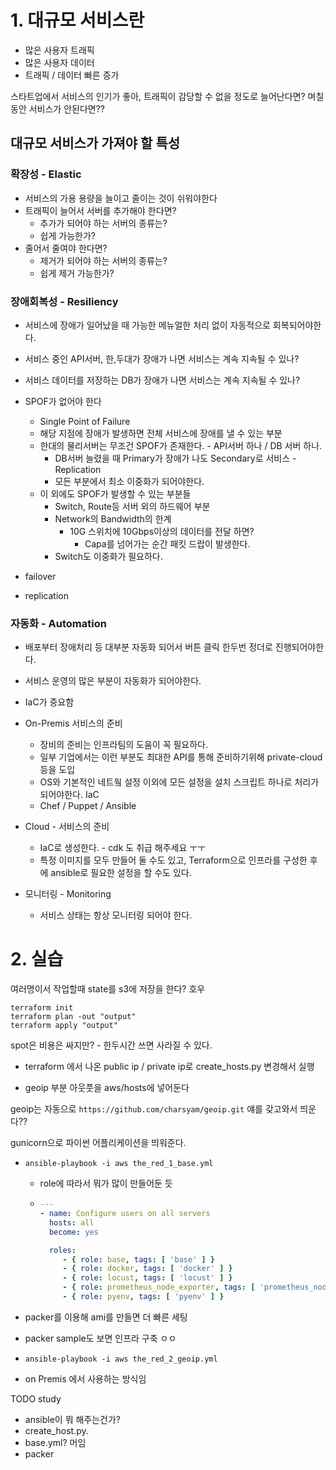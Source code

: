 # 1. 대규모 서비스란

* 많은 사용자 트래픽
* 많은 사용자 데이터
* 트래픽 / 데이터 빠른 증가

스타트업에서 서비스의 인기가 좋아, 트래픽이 감당할 수 없을 정도로 늘어난다면? 며칠동안 서비스가 안된다면??

## 대규모 서비스가 가져야 할 특성

### 확장성 - Elastic

* 서비스의 가용 용량을 늘이고 줄이는 것이 쉬워야한다
* 트래픽이 늘어서 서버를 추가해야 한다면?
  * 추가가 되어야 하는 서버의 종류는?
  * 쉽게 가능한가?
* 줄어서 줄여야 한다면?
  * 제거가 되어야 하는 서버의 종류는?
  * 쉽게 제거 가능한가?

### 장애회복성 - Resiliency

* 서비스에 장애가 일어났을 때 가능한 메뉴얼한 처리 없이 자동적으로 회복되어야한다.
* 서비스 중인 API서버, 한,두대가 장애가 나면 서비스는 계속 지속될 수 있나?
* 서비스 데이터를 저장하는 DB가 장애가 나면 서비스는 계속 지속될 수 있나?
* SPOF가 없어야 한다
  * Single Point of Failure
  * 해당 지점에 장애가 발생하면 전체 서비스에 장애를 낼 수 있는 부분
  * 한대의 물리서버는 무조건 SPOF가 존재한다. - API서버 하나 / DB 서버 하나.
    * DB서버 늘렸을 때 Primary가 장애가 나도 Secondary로 서비스 - Replication
    * 모든 부분에서 최소 이중화가 되어야한다.
  * 이 외에도 SPOF가 발생할 수 있는 부분들
    * Switch, Route등 서버 외의 하드웨어 부분
    * Network의 Bandwidth의 한계
      * 10G 스위치에 10Gbps이상의 데이터를 전달 하면?
        * Capa를 넘어가는 순간 패킷 드랍이 발생한다.
    * Switch도 이중화가 필요하다.

* failover
* replication

### 자동화 - Automation

* 배포부터 장애처리 등 대부분 자동화 되어서 버튼 클릭 한두번 정더로 진행되어야한다.
* 서비스 운영의 많은 부분이 자동화가 되어야한다.
* IaC가 중요함
* On-Premis 서비스의 준비
  * 장비의 준비는 인프라팀의 도움이 꼭 필요하다.
  * 일부 기업에서는 이런 부분도 최대한 API를 통해 준비하기위해 private-cloud등을 도입
  * OS와 기본적인 네트웤 설정 이외에 모든 설정을 설치 스크립트 하나로 처리가 되어야한다. IaC
  * Chef / Puppet / Ansible

* Cloud - 서비스의 준비

  * IaC로 생성한다. - cdk 도 취급 해주세요 ㅜㅜ
  * 특정 이미지를 모두 만들어 둘 수도 있고, Terraform으로 인프라를 구성한 후에 ansible로 필요한 설정을 할 수도 있다.

* 모니터링 - Monitoring
  * 서비스 상태는 항상 모니터링 되어야 한다.

# 2. 실습

여러명이서 작업할때 state를 s3에 저장을 한다? 호우

```
terraform init
terraform plan -out "output"
terraform apply "output"
```

spot은 비용은 싸지만? - 한두시간 쓰면 사라질 수 있다.

* terraform 에서 나온 public ip / private ip로 create_hosts.py 변경해서 실행

* geoip 부분 아웃풋을 aws/hosts에 넣어둔다

geoip는 자동으로 `https://github.com/charsyam/geoip.git`  얘를 갖고와서 띄운다??

gunicorn으로 파이썬 어플리케이션을 띄워준다.

* ```
  ansible-playbook -i aws the_red_1_base.yml       
  ```

  * role에 따라서 뭐가 많이 만들어둔 듯

  * ```yaml
    ---
    - name: Configure users on all servers
      hosts: all
      become: yes
    
      roles:
         - { role: base, tags: [ 'base' ] }
         - { role: docker, tags: [ 'docker' ] }
         - { role: locust, tags: [ 'locust' ] }
         - { role: prometheus_node_exporter, tags: [ 'prometheus_node_exporter' ] }
         - { role: pyenv, tags: [ 'pyenv' ] }
    
    ```

* packer를 이용해 ami를 만들면 더 빠른 세팅

* packer sample도 보면 인프라 구축 ㅇㅇ

* ```
  ansible-playbook -i aws the_red_2_geoip.yml                 
  ```

* on Premis 에서 사용하는 방식임


TODO study

* ansible이 뭐 해주는건가?
* create_host.py.
* base.yml? 머임
* packer

















